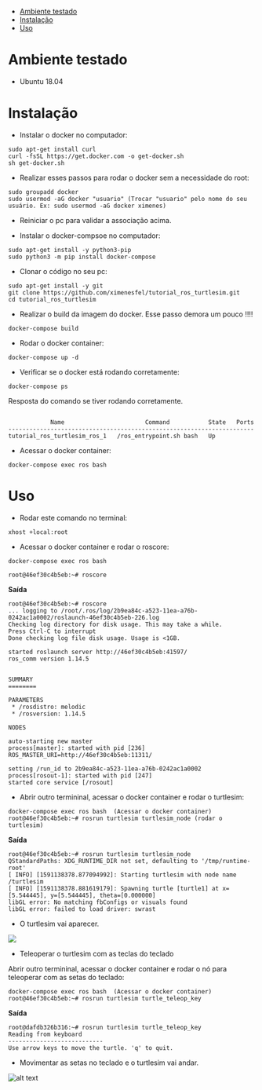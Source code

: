 
- [Ambiente testado](#Ambiente-testado)
- [Instalação](#Instalação)
- [Uso](#Uso)

# Ambiente testado

- Ubuntu 18.04



# Instalação

- Instalar o docker no computador:

```
sudo apt-get install curl
curl -fsSL https://get.docker.com -o get-docker.sh
sh get-docker.sh
```

- Realizar esses passos para rodar o docker sem a necessidade do root:

```
sudo groupadd docker
sudo usermod -aG docker "usuario" (Trocar "usuario" pelo nome do seu usuário. Ex: sudo usermod -aG docker ximenes)
```

- Reiniciar o pc para validar a associação acima.

- Instalar o docker-compsoe no computador:

```
sudo apt-get install -y python3-pip
sudo python3 -m pip install docker-compose
```

- Clonar o código no seu pc:

```
sudo apt-get install -y git
git clone https://github.com/ximenesfel/tutorial_ros_turtlesim.git
cd tutorial_ros_turtlesim
```
- Realizar o build da imagem do docker. Esse passo demora um pouco !!!!

```
docker-compose build
```

- Rodar o docker container:

```
docker-compose up -d
```

- Verificar se o docker está rodando corretamente:

```
docker-compose ps
```
Resposta do comando se tiver rodando corretamente.
```

            Name                       Command           State   Ports
----------------------------------------------------------------------
tutorial_ros_turtlesim_ros_1   /ros_entrypoint.sh bash   Up 
```

- Acessar o docker container:

```
docker-compose exec ros bash
```


# Uso

- Rodar este comando no terminal:

```
xhost +local:root
```

- Acessar o docker container e rodar o roscore:

```
docker-compose exec ros bash 

root@46ef30c4b5eb:~# roscore
```

**Saída**

```
root@46ef30c4b5eb:~# roscore
... logging to /root/.ros/log/2b9ea84c-a523-11ea-a76b-0242ac1a0002/roslaunch-46ef30c4b5eb-226.log
Checking log directory for disk usage. This may take a while.
Press Ctrl-C to interrupt
Done checking log file disk usage. Usage is <1GB.

started roslaunch server http://46ef30c4b5eb:41597/
ros_comm version 1.14.5


SUMMARY
========

PARAMETERS
 * /rosdistro: melodic
 * /rosversion: 1.14.5

NODES

auto-starting new master
process[master]: started with pid [236]
ROS_MASTER_URI=http://46ef30c4b5eb:11311/

setting /run_id to 2b9ea84c-a523-11ea-a76b-0242ac1a0002
process[rosout-1]: started with pid [247]
started core service [/rosout]
```

- Abrir outro termininal, acessar o docker container e rodar o turtlesim:

```
docker-compose exec ros bash  (Acessar o docker container)
root@46ef30c4b5eb:~# rosrun turtlesim turtlesim_node (rodar o turtlesim)
```

**Saída**

```
root@46ef30c4b5eb:~# rosrun turtlesim turtlesim_node
QStandardPaths: XDG_RUNTIME_DIR not set, defaulting to '/tmp/runtime-root'
[ INFO] [1591138378.877094992]: Starting turtlesim with node name /turtlesim
[ INFO] [1591138378.881619179]: Spawning turtle [turtle1] at x=[5.544445], y=[5.544445], theta=[0.000000]
libGL error: No matching fbConfigs or visuals found
libGL error: failed to load driver: swrast
```

- O turtlesim vai aparecer.

![](https://i.imgur.com/LjndADb.png)

- Teleoperar o turtlesim com as teclas do teclado

Abrir outro termininal, acessar o docker container e rodar o nó para teleoperar com as setas do teclado:

```
docker-compose exec ros bash  (Acessar o docker container)
root@46ef30c4b5eb:~# rosrun turtlesim turtle_teleop_key
```

**Saída**

```
root@dafdb326b316:~# rosrun turtlesim turtle_teleop_key 
Reading from keyboard
---------------------------
Use arrow keys to move the turtle. 'q' to quit.
```

- Movimentar as setas no teclado e o turtlesim vai andar.

![alt text](https://github.com/ximenesfel/tutorial_ros_turtlesim/blob/master/asset/turlesim_move.jpg?raw=true)